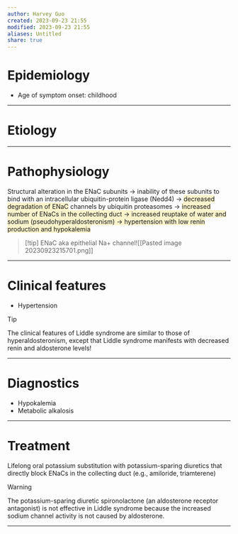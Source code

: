 ```yaml
---
author: Harvey Guo
created: 2023-09-23 21:55
modified: 2023-09-23 21:55
aliases: Untitled
share: true
---
```

# Epidemiology
- Age of symptom onset: childhood

---
# Etiology


---
# Pathophysiology
Structural alteration in the ENaC subunits → inability of these subunits to bind with an intracellular ubiquitin-protein ligase (Nedd4) → <span style="background:rgba(240, 200, 0, 0.2)">decreased degradation of ENaC</span> channels by ubiquitin proteasomes → <span style="background:rgba(240, 200, 0, 0.2)">increased number of ENaCs in the collecting duct → increased reuptake of water and sodium (pseudohyperaldosteronism) → hypertension with low renin production and hypokalemia</span>
>[!tip] ENaC
> aka epithelial Na+ channel![[Pasted image 20230923215701.png]]

---
# Clinical features
- Hypertension
>[!tip] 
>The clinical features of Liddle syndrome are similar to those of hyperaldosteronism, except that Liddle syndrome manifests with decreased renin and aldosterone levels!


---
# Diagnostics
- Hypokalemia
- Metabolic alkalosis

---
# Treatment
Lifelong oral potassium substitution with potassium-sparing diuretics that directly block ENaCs in the collecting duct (e.g., amiloride, triamterene)
>[!warning] 
>The potassium-sparing diuretic spironolactone (an aldosterone receptor antagonist) is not effective in Liddle syndrome because the increased sodium channel activity is not caused by aldosterone.


---
